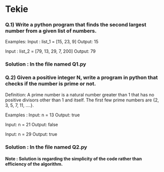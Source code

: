 # Tekie
### Q.1) Write a python program that finds the second largest number from a given list of numbers.

Examples:
Input : list_1 = [15, 23, 9]
Output: 15

Input : list_2 = [79, 13, 29, 7, 200]
Output: 79

### Solution : In the file named Q1.py

### Q.2) Given a positive integer N, write a program in python that checks if the number is prime or not.

Definition: A prime number is a natural number greater than 1 that has no positive divisors other
than 1 and itself. The first few prime numbers are {2, 3, 5, 7, 11, ….}.

Examples :
Input:  n = 13
Output: true

Input:  n = 21
Output: false

Input:  n = 29
Output: true

### Solution : In the file named Q2.py

#### Note : Solution is regarding the simplicity of the code rather than efficiency of the algorithm.
